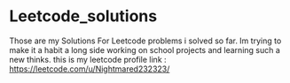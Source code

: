 # Leetcode_solutions

Those are my Solutions For Leetcode problems i solved so far.
Im trying to make it a habit a long side working on school projects and learning such a new thinks.
this is my leetcode profile link : https://leetcode.com/u/Nightmared232323/
